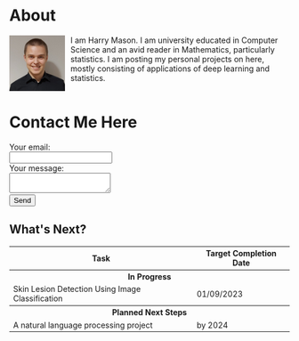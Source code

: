 # About

<div style="height: 100px;">
<img src="images/profilePhoto.jpeg" width="100" height="100" align="left" style="margin: 0px 10px 0px 0px;"/>
I am Harry Mason. I am university educated in Computer Science and an avid reader in Mathematics, particularly statistics. I am posting my personal projects on here, mostly consisting of applications of deep learning and statistics.
</div>

# Contact Me Here
<form
  action="https://formspree.io/f/mbjbalra"
  method="POST"
>
  <label>
    Your email:<br>
    <input type="email" name="email">
  </label><br>
  <label>
    Your message:<br>
    <textarea name="message"></textarea><br>
  </label>
  <!-- your other form fields go here -->
  <button type="submit">Send</button>
</form>


## What's Next?
<table>
  <b>
  <tr>
    <th>Task</th>
    <th>Target Completion Date</th>
  </tr>
  <tr>
    <th colspan="2">In Progress</th>
  </tr>
    </b>
  <tr>
    <td>Skin Lesion Detection Using Image Classification</td>
    <td>01/09/2023</td>
  </tr>
  <tr>
    <th colspan="2">Planned Next Steps</th>
  </tr>
  <tr>
    <td>A natural language processing project</td>
    <td>by 2024</td>
  </tr>
</table>
